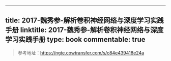 
---
title: 2017-魏秀参-解析卷积神经网络与深度学习实践手册
linktitle: 2017-魏秀参-解析卷积神经网络与深度学习实践手册
type: book
commentable: true
---

> 参考地址：https://ngte.cowtransfer.com/s/c84e439418e24a

    
